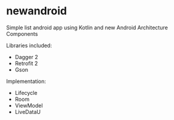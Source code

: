 # newandroid

Simple list android app using Kotlin and new Android Architecture Components

Libraries included:
 - Dagger 2
 - Retrofit 2
 - Gson

Implementation:
 - Lifecycle
 - Room
 - ViewModel
 - LiveDataU

